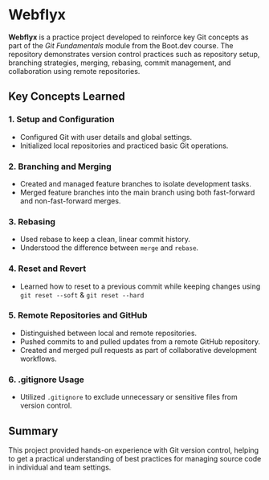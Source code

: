 # Webflyx

**Webflyx** is a practice project developed to reinforce key Git concepts as part of the *Git Fundamentals* module from the Boot.dev course. The repository demonstrates version control practices such as repository setup, branching strategies, merging, rebasing, commit management, and collaboration using remote repositories.

## Key Concepts Learned

### 1. Setup and Configuration
- Configured Git with user details and global settings.
- Initialized local repositories and practiced basic Git operations.

### 2. Branching and Merging
- Created and managed feature branches to isolate development tasks.
- Merged feature branches into the main branch using both fast-forward and non-fast-forward merges.

### 3. Rebasing
- Used rebase to keep a clean, linear commit history.
- Understood the difference between `merge` and `rebase`.

### 4. Reset and Revert
- Learned how to reset to a previous commit while keeping changes using `git reset --soft` & `git reset --hard`
### 5. Remote Repositories and GitHub
- Distinguished between local and remote repositories.
- Pushed commits to and pulled updates from a remote GitHub repository.
- Created and merged pull requests as part of collaborative development workflows.

### 6. .gitignore Usage
- Utilized `.gitignore` to exclude unnecessary or sensitive files from version control.

## Summary

This project provided hands-on experience with Git version control, helping to get a practical understanding of best practices for managing source code in individual and team settings.

